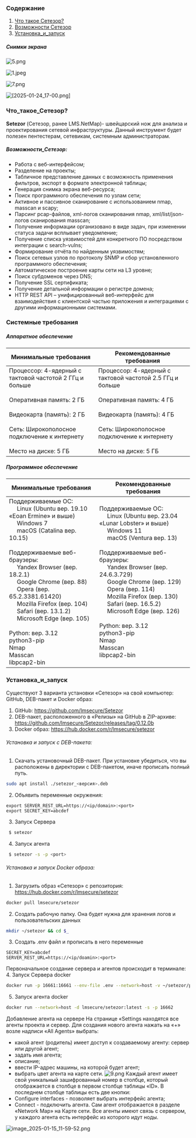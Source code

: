 ### Содержание
1. [Что такое Сетезор?](#Что_такое_Сетезор?)
2. [Возможности Сетезор](#Возможности_Сетезор)
3. [Установка_и_запуск](#Установка_и_запуск)


##### Снимки экрана
![5.png](setezor/docs/5.png)

![1.jpeg](setezor/docs/1.jpeg)


![7.png](setezor/docs/7.png)

![[2025-01-24_17-00.png]](setezor/docs/2025-01-24_17-00.png)
### Что_такое_Сетезор?
 **Setezor** (Сетезор, ранее LMS.NetMap)- швейцарский нож для анализа и проектирования сетевой инфраструктуры. Данный инструмент будет полезен пентестерам, сетевикам, системным администраторам.
##### Возможности_Сетезор:
- Работа с веб-интерфейсом;
- Разделение на проекты;
- Табличное представление данных с возможность применения фильтров, экспорт в формате электронной таблицы;
- Генерация снимка экрана веб-ресурса;
- Поиск программного обеспечения по узлам сети;
- Активное и пассивное сканирование с использованием nmap, masscan и scapy;
- Парсинг pcap-файлов, xml-логов сканирования nmap, xml/list/json-логов сканирования masscan;
- Получение информации организовано в виде задач, при изменении статуса задачи всплывает уведомление;
- Получение списка уязвимостей для конкретного ПО посредством интеграции с search-vulns;
- Формирование отчёта по найденным уязвимостям;
- Поиск сетевых узлов по протоколу SNMP и сбор установленного программного обеспечения;
- Автоматическое построение карты сети на L3 уровне;
- Поиск субдоменов через DNS;
- Получение SSL сертификата;
- Получение детальной информации о регистре домена;
- HTTP REST API – унифицированный веб-интерфейс для взаимодействия с клиентской частью приложения и интеграциями с другими информационными системами.

###  Системные требования
##### Аппаратное обеспечение

| **Минимальные требования**                                                                                                                                                                                               | **Рекомендованные требования**                                                                                                                                                                                             |
| ------------------------------------------------------------------------------------------------------------------------------------------------------------------------------------------------------------------------ | -------------------------------------------------------------------------------------------------------------------------------------------------------------------------------------------------------------------------- |
| Процессор: 4-ядерный с тактовой частотой 2 ГГц и больше<br>    <br>Оперативная память: 2 ГБ<br>    <br>Видеокарта (память): 2 ГБ<br>    <br>Сеть: Широкополосное подключение к интернету<br>    <br>Место на диске: 5 ГБ | Процессор: 4-ядерный с тактовой частотой 2.5 ГГц и больше<br>    <br>Оперативная память: 4 ГБ<br>    <br>Видеокарта (память): 4 ГБ<br>    <br>Сеть: Широкополосное подключение к интернету<br>    <br>Место на диске: 5 ГБ |
##### Программное обеспечение

| **Минимальные требования**                                                                                                                                                                                                                                                                                                                                                                                                                                                                                               | **Рекомендованные требования**                                                                                                                                                                                                                                                                                                                                                                                                                                                                                   |
| ------------------------------------------------------------------------------------------------------------------------------------------------------------------------------------------------------------------------------------------------------------------------------------------------------------------------------------------------------------------------------------------------------------------------------------------------------------------------------------------------------------------------ | ---------------------------------------------------------------------------------------------------------------------------------------------------------------------------------------------------------------------------------------------------------------------------------------------------------------------------------------------------------------------------------------------------------------------------------------------------------------------------------------------------------------- |
| Поддерживаемые ОС:  <br>         Linux (Ubuntu вер. 19.10 «Eoan Ermine» и выше)  <br>         Windows 7  <br>         macOS (Catalina вер. 10.15)<br>    <br>Поддерживаемые веб-браузеры:  <br>         Yandex Browser (вер. 18.2.1)  <br>         Google Chrome (вер. 88)  <br>         Opera (вер. 65.2.3381.61420)  <br>         Mozilla Firefox (вер. 104)  <br>         Safari (вер. 13.1.2)  <br>         Microsoft Edge (вер. 105)<br>    <br>Python: вер. 3.12<br>python3-pip<br>Nmap<br>Masscan<br>libpcap2-bin | Поддерживаемые ОС:  <br>         Linux (Ubuntu вер. 23.04 «Lunar Lobster» и выше)  <br>         Windows 11  <br>         macOS (Ventura вер. 13)<br>    <br>Поддерживаемые веб-браузеры:  <br>         Yandex Browser (вер. 24.6.3.729)  <br>         Google Chrome (вер. 129)  <br>         Opera (вер. 114)  <br>         Mozilla Firefox (вер. 130)  <br>         Safari (вер. 16.5.2)  <br>         Microsoft Edge (вер. 126)<br>    <br>Python: вер. 3.12<br>python3-pip<br>Nmap<br>Masscan<br>libpcap2-bin |
### Установка_и_запуск
Существуют 3 варианта установки «Сетезор» на свой компьютер: GitHub, DEB-пакет и Docker образ:
1. GitHub: https://github.com/lmsecure/Setezor
3. DEB-пакет, расположенного в «Релизы» на GitHub в ZIP-архиве: https://github.com/lmsecure/Setezor/releases/tag/0.12.0b
4. Docker образ: https://hub.docker.com/r/lmsecure/setezor

###### Установка и запуск с DEB-пакета:
1. Скачать установочный DEB-пакет. При установке убедиться, что вы расположены в директории с DEB-пакетом, иначе прописать полный путь.
```bash
sudo apt install ./setezor_<версия>.deb
```
2. Объявить переменные окружения:
```
export SERVER_REST_URL=https://<ip/domain>:<port>
export SECRET_KEY=abcdef
```
3. Запуск Сервера
```bash
 $ setezor
```
4. Запуск агента
```bash
 $ setezor -s -p <port>
```

###### Установка и запуск Docker образа:
1. Загрузить образ «Сетезор» с репозитория: https://hub.docker.com/r/lmsecure/setezor
```bash
docker pull lmsecure/setezor
```
2. Создать рабочую папку. Она будет нужна для хранения логов и пользовательских данных
```bash
mkdir ~/setezor && cd $_
```
3. Создать .env файл и прописать в него переменные
```
SECRET_KEY=abcdef
SERVER_REST_URL=https://<ip/doamin>:<port>
```
Первоначальное создание сервера и агентов происходит в терминале:
4. Запуск Сервера
docker
```bash
docker run -p 16661:16661 --env-file .env --network=host -v ~/setezor/projects:/setezor/projects -v ~/setezor/logs:/setezor/logs -d lmsecure/setezor:latest
```
5. Запуск агента
docker
```bash
docker run --network=host -d lmsecure/setezor:latest -s -p 16662
```

Добавление агента на сервере
На странице «Settings находятся все агенты проекта и сервер. Для создания нового агента нажать на «+» возле надписи «All Agents» выбрать: 
- какой агент (родитель) имеет доступ к создаваемому агенту: сервер или другой агент;
- задать имя агента;
- описание;
- ввести IP-адрес машины, на которой будет агент;
- выбрать цвет агента на карте сети.
![9.png](setezor/docs/9.png)
Каждый агент имеет свой уникальный зашифрованный номер в столбце, который отображается в столбце в первом столбце таблицы «ID».
В последнем столбце таблицы есть две кнопки: 
- Configure interfaces - позволяет выбрать интерфейс агента;
- Connect - подключить агента.
Сам агент отображается в разделе «Network Map» на Карте сети. Все агенты имеют связь с сервером, у каждого агента есть интерфейс из которого идут ноды.

![image_2025-01-15_11-59-52.png](setezor/docs/image_2025-01-15_11-59-52.png)
